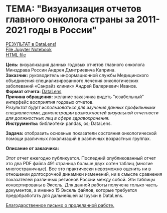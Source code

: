 # **ТЕМА: "Визуализация отчетов главного онколога страны за 2011-2021 годы в России"**
[РЕЗУЛЬТАТ в DataLens!](https://datalens.yandex/kx754azn0z7i9?tab=MY&state=d1303e7f149)  
[File Jupyter Notebook](https://github.com/IGOR-M97/Portfolio/blob/main/Onkology_Russia/Onkology_Russia_2011-2021.ipynb)  
[HTML file](https://drive.google.com/open?id=1NXTviO-pFuzCsYuHOv9e88lGMDwvbG5j&usp=drive_fs)

**Цель:** визуализация данных годовых отчетов главного онколога Минздрава России Андрея Дмитриевича Каприна.  
**Заказчик:** руководитель информационной службы Медицинского объединения специализированного лечения онкологических заболеваний «Санрайз клиник» Андрей Валериевич Иванов.  
**Формат отчета:** [DataLens](https://datalens.yandex/kx754azn0z7i9?tab=MY&state=d1303e7f149)  
**Причина обращения:** желание заказчика видеть "юзабельный" интерфейс восприятия годовых отчетов.  
*Результат будет использоваться для изучения данных профильными специалистами, демонстрации возможностей визуальной отчетности для должностных лиц в сфере здравохранения.*  
**Инструменты:** библиотеки pandas, os; DataLens.

**Задача:** отобразить основные показатели состояния онкологической помощи различных локализаций в различных возрастных группах.

**Описание от заказчика:**

Этот отчет ежегодно публикуется. Последний опубликованный отчет это два PDF файла 491 страница больше двух сотен таблиц (многие многостраничные). Все это практически невозможно оценить ни в отношении долгосрочной динамики изменений, ни в смысле сравнения показателей различных регионов России между собой. Эти таблицы конвертированы в Эксель. Для данной работы получена только часть документов, а именно 15 Эксель файлов, которые требуется предобработать для дальнейшей загрузки в DataLens.

[Благодарственное письмо о проделанной работе.](https://github.com/IGOR-M97/Portfolio/blob/main/Onkology_Russia/%D0%91%D0%BB%D0%B0%D0%B3%D0%BE%D0%B4%D0%B0%D1%80%D1%81%D1%82%D0%B2%D0%B5%D0%BD%D0%BD%D0%BE%D0%B5_%D0%BF%D0%B8%D1%81%D1%8C%D0%BC%D0%BE.pdf)

